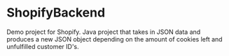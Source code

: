 # ShopifyBackend

Demo project for Shopify.  Java project that takes in JSON data and produces a new JSON object depending on the amount of cookies left and unfulfilled customer ID's.  
